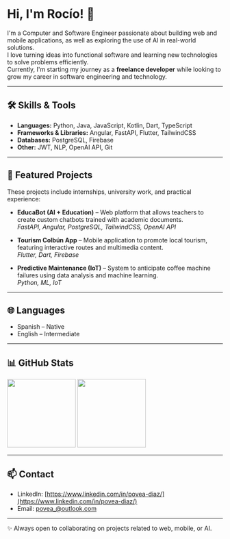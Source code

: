 # Hi, I'm Rocío! 👋

I'm a Computer and Software Engineer passionate about building web and mobile applications, as well as exploring the use of AI in real-world solutions.  
I love turning ideas into functional software and learning new technologies to solve problems efficiently.  
Currently, I'm starting my journey as a **freelance developer** while looking to grow my career in software engineering and technology.

---

## 🛠️ Skills & Tools
- **Languages:** Python, Java, JavaScript, Kotlin, Dart, TypeScript  
- **Frameworks & Libraries:** Angular, FastAPI, Flutter, TailwindCSS  
- **Databases:** PostgreSQL, Firebase  
- **Other:** JWT, NLP, OpenAI API, Git  

---

## 📌 Featured Projects
These projects include internships, university work, and practical experience:

- **EducaBot (AI + Education)** – Web platform that allows teachers to create custom chatbots trained with academic documents.  
  *FastAPI, Angular, PostgreSQL, TailwindCSS, OpenAI API*  

- **Tourism Colbún App** – Mobile application to promote local tourism, featuring interactive routes and multimedia content.  
  *Flutter, Dart, Firebase*  

- **Predictive Maintenance (IoT)** – System to anticipate coffee machine failures using data analysis and machine learning.  
  *Python, ML, IoT*  

---

## 🌐 Languages
- Spanish – Native  
- English – Intermediate  

---

## 📊 GitHub Stats
<p align="left">
  <img src="https://github-readme-stats.vercel.app/api?username=povea-dev&show_icons=true&theme=default" height="160" />
  <img src="https://github-readme-stats.vercel.app/api/top-langs/?username=povea-dev&layout=compact&theme=default" height="160" />
</p>

---

## 📫 Contact
- LinkedIn: [https://www.linkedin.com/in/povea-diaz/](https://www.linkedin.com/in/povea-diaz/)  
- Email: povea_@outlook.com  

---

✨ Always open to collaborating on projects related to web, mobile, or AI.
